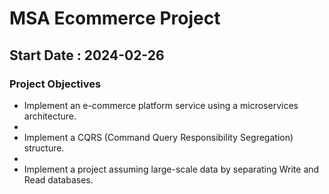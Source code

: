 # MSA Ecommerce Project

## Start Date : 2024-02-26

### Project Objectives
 - Implement an e-commerce platform service using a microservices architecture.
 - 
 - Implement a CQRS (Command Query Responsibility Segregation) structure.
 - 
 - Implement a project assuming large-scale data by separating Write and Read databases.
